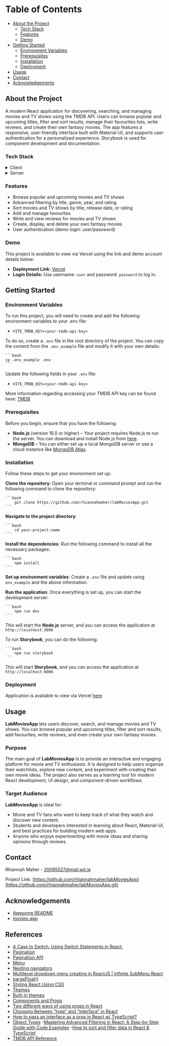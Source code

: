 <!-- Table of Contents -->
# Table of Contents

- [About the Project](#about-the-project)
  * [Tech Stack](#tech-stack)
  * [Features](#features)
  * [Demo](#demo)
- [Getting Started](#getting-started)
  * [Environment Variables](#environment-variables)
  * [Prerequisites](#prerequisites)
  * [Installation](#installation)
  * [Deployment](#deployment)
- [Usage](#usage)
- [Contact](#contact)
- [Acknowledgements](#acknowledgements)
  
<!-- About the Project -->
## About the Project
A modern React application for discovering, searching, and managing movies and TV shows using the TMDB API. 
Users can browse popular and upcoming titles, filter and sort results, manage their favourites lists, write reviews, and create their own fantasy movies. The app features a responsive, user-friendly interface built with Material-UI, and supports user authentication for a personalized experience. Storybook is used for component development and documentation.

<!-- TechStack -->
### Tech Stack

<details>
  <summary>Client</summary>
  <ul>
    <li><a href="https://react.dev/reference/react">React</a></li>
    <li><a href="https://react.dev/reference/react">React Router</a></li>
    <li><a href="https://react.dev/reference/react">React Query</a></li>
    <li><a href="https://react.dev/reference/react">React Hook Form</a></li>
    <li><a href="https://storybook.js.org/docs">Storybook</a></li>
    <li><a href="https://www.chromatic.com/docs/">Chromatic</a></li>
    <li><a href="https://vite.dev/guide/">Vite</a></li>
    <li><a href="https://www.typescriptlang.org/docs/">TypeScript</a></li>
    <li><a href="https://mui.com/">Material-UI (MUI)</a></li>
    <li><a href="https://emotion.sh/docs/introduction">Emotion</a></li>
    <li><a href="https://eslint.org/docs/latest/">ESLint</a></li>
    <li><a href="https://prettier.io/docs/">Prettier</a></li>
  </ul>
</details>

<details>
  <summary>Server</summary>
  <ul>
    <li><a href="https://nodejs.org/">Node.js</a></li>
    <li><a href="https://developer.themoviedb.org/reference">TMDB API</a></li>
  </ul>
</details>

<!-- Features -->
### Features

- Browse popular and upcoming movies and TV shows
- Advanced filtering by title, genre, year, and rating
- Sort movies and TV shows by title, release date, or rating
- Add and manage favourites
- Write and view reviews for movies and TV shows
- Create, display, and delete your own fantasy movies
- User authentication (demo login: user/password)

### Demo
This project is available to view via Vercel using the link and demo account details below:
- **Deployment Link:** [Vercel](https://lab-movies-app-black.vercel.app/)
- **Login Details:** Use username: `user` and password: `password` to log in.

<!-- Getting Started -->
## Getting Started

<!-- Env Variables -->
### Environment Variables

To run this project, you will need to create and add the following environment variables to your .env file:

- `VITE_TMDB_KEY=<your-tmdb-api-key>`

To do so, create a `.env` file in the root directory of the project. You can copy the content from the `.env_example` file and modify it with your own details:

    ```bash
    cp .env_example .env
    ```
    
Update the following fields in your `.env` file:

- `VITE_TMDB_KEY=<your-tmdb-api-key>`

More information regarding accessing your TMDB API key can be found here: [TMDB](https://developer.themoviedb.org/reference/intro/getting-started)

<!-- Prerequisites -->
### Prerequisites

Before you begin, ensure that you have the following:

- **Node.js** (version 16.0 or higher) – Your project requires Node.js to run the server. You can download and install Node.js from [here](https://nodejs.org/).
- **MongoDB** – You can either set up a local MongoDB server or use a cloud instance like [MongoDB Atlas](https://www.mongodb.com/cloud/atlas).

### Installation

Follow these steps to get your environment set up:

**Clone the repository**:
Open your terminal or command prompt and run the following command to clone the repository:

    ```bash
        git clone https://github.com/rhiannahmaher/labMoviesApp.git
    ```

**Navigate to the project directory**:

    ```bash
        cd your-project-name
    ```

**Install the dependencies**:
Run the following command to install all the necessary packages:

    ```bash
        npm install
    ```

**Set up environment variables**:
 Create a `.env` file and update using `env_example` and the above information.

**Run the application**:
Once everything is set up, you can start the development server:

    ```bash
        npm run dev
    ```

This will start the **Node.js** server, and you can access the application at `http://localhost:3000`

To run **Storybook**, you can do the following:

    ```bash
        npm run storybook
    ```

This will start **Storybook**, and you can access the application at `http://localhost:6006`

### Deployment

Application is available to view via Vercel [here](https://hike-bite-svelte.netlify.app/)

<!-- Usage -->
## Usage

**LabMoviesApp** lets users discover, search, and manage movies and TV shows. You can browse popular and upcoming titles, filter and sort results, add favourites, write reviews, and even create your own fantasy movies.

### Purpose
The main goal of **LabMoviesApp** is to provide an interactive and engaging platform for movie and TV enthusiasts. It is designed to help users organize their watchlists, explore new content, and experiment with creating their own movie ideas. 
The project also serves as a learning tool for modern React development, UI design, and component-driven workflows.

### Target Audience
**LabMoviesApp** is ideal for:
- Movie and TV fans who want to keep track of what they watch and discover new content.
- Students and developers interested in learning about React, Material-UI, and best practices for building modern web apps.
- Anyone who enjoys experimenting with movie ideas and sharing opinions through reviews.

<!-- Contact -->
## Contact

Rhiannah Maher - 20085527@mail.wit.ie

Project Link: [https://github.com/rhiannahmaher/labMoviesApp](https://github.com/rhiannahmaher/labMoviesApp.git)

<!-- Acknowledgments -->
## Acknowledgements

 - [Awesome README](https://github.com/matiassingers/awesome-readme)
 - [movies-app](https://github.com/eoinfennessy/movies-app/)

 ## References

- [A Case to Switch. Using Switch Statements in React.](https://medium.com/nerd-for-tech/a-case-to-switch-using-switch-statements-in-react-e83e01154f60)
- [Pagination](https://mui.com/material-ui/react-pagination/)
- [Pagination API](https://mui.com/material-ui/api/pagination/)
- [Menu](https://mui.com/material-ui/react-menu/)
- [Nesting navigators](https://reactnavigation.org/docs/nesting-navigators)
- [Multilevel dropdown menu creating in ReactJS | Infinite SubMenu React](https://www.youtube.com/watch?v=d6f9UqzfC7A)
- [parseFloat()](https://developer.mozilla.org/en-US/docs/Web/JavaScript/Reference/Global_Objects/parseFloat)
- [Styling React Using CSS](https://www.w3schools.com/react/react_css.asp)
- [Themes](https://reactnavigation.org/docs/themes/)
- [Built-in themes](https://reactnavigation.org/docs/4.x/themes/#using-the-operating-system-preferences)
- [Components and Props](https://legacy.reactjs.org/docs/components-and-props.html)
- [Two different ways of using props in React](https://stackoverflow.com/questions/71806087/two-different-ways-of-using-props-in-react)
- [Choosing Between “type” and “interface” in React](https://medium.com/nerd-for-tech/choosing-between-type-and-interface-in-react-da1deae677c9)
- [How to pass an interface as a prop in React w/ TypeScript?](https://stackoverflow.com/questions/73237782/how-to-pass-an-interface-as-a-prop-in-react-w-typescript)
- [Object Types](https://www.typescriptlang.org/docs/handbook/2/objects.html)
-[Mastering Advanced Filtering in React: A Step-by-Step Guide with Code Examples](https://medium.com/@pankaj21dhal/mastering-advanced-filtering-in-react-a-step-by-step-guide-with-code-examples-675d027d27d5)
-[How to sort and filter data in React & TypeScript](https://gist.github.com/thecodingloft/4e621092495de405f342dad209f8b0bb)
- [TMDB API Reference](https://developer.themoviedb.org/reference)